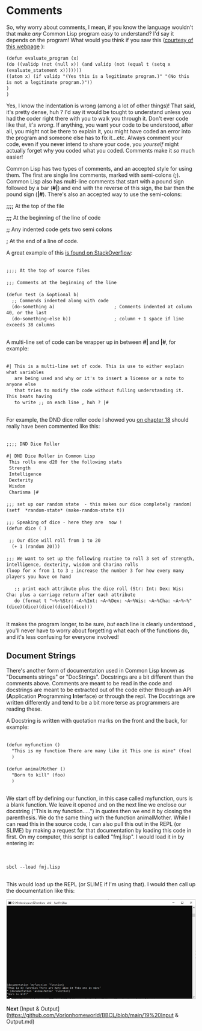 # Comments 

  So, why worry about comments, I mean, if you know the language wouldn't that make *any* Common Lisp program easy to understand?  I'd say it depends on the program! What would 
you think if you saw this ([courtesy of this webpage](https://forum.dvdtalk.com/tech-talk/419224-lisp-study-obfuscation.html) ):

```
(defun evaluate_program (x)
(do ((validp (not (null x)) (and validp (not (equal t (setq x (evaluate_statement x)))))))
((atom x) (if validp "(Yes this is a legitimate program.)" "(No this is not a legitimate program.)"))
)
)

```

Yes, I know the indentation is wrong (among a lot of other things)! That said, it's pretty dense, huh ? I'd say it would be tought to understand unless you had the coder right
there with you to walk you through it. Don't ever code like that, *it's wrong*. If anything, you want  your code to be understood, after all, you might not be there to explain
it, you might have coded an error into the program and someone else has to fix it...etc.   Always comment your code, even if you never intend to share your code, you *yourself*
might actually forget why you coded what you coded. Comments make it *so* much easier!
  
  Common Lisp has two types of comments, and an accepted style for using them.  The first are single line comments, marked with semi-colons (**;**). Common Lisp also has 
multi-line comments that start with a pound sign followed by a bar (**#|**) and end with the reverse of this sign, the bar then the pound sign (**|#**). There's also an 
accepted way to use the semi-colons:

**;;;;** At the top of the file

**;;;** At the beginning of the line of code

**;;** Any indented code gets two semi colons

**;** At the end of a line of code.

A great example of this [is found on StackOverflow](https://stackoverflow.com/questions/6365334/lisp-commenting-convention):

```

;;;; At the top of source files

;;; Comments at the beginning of the line

(defun test (a &optional b)
  ;; Commends indented along with code
  (do-something a)                      ; Comments indented at column 40, or the last
  (do-something-else b))                ; column + 1 space if line exceeds 38 columns
  
  ```
  
  A multi-line set of code can be wrapper up in between **#|** and **|#**, for example:
  
  ```
  
  #| This is a multi-line set of code. This is use to either explain what variables
     are being used and why or it's to insert a license or a note to anyone else
     that tries to modify the code without fulling understanding it. This beats having
     to write ;; on each line , huh ? |#
     
```

For example, the DND dice roller code I showed you [on chapter 18](https://github.com/Vorlonhomeworld/BBCL/blob/main/18%20Random%20numbers%20and%20Loops.md) should really
have been commented like this:

```

;;;; DND Dice Roller

#| DND Dice Roller in Common Lisp
 This rolls one d20 for the following stats
 Strength
 Intelligence
 Dexterity
 Wisdom
 Charisma |#

;;; set up our random state  - this makes our dice completely random)
(setf  *random-state* (make-random-state t))

;;; Speaking of dice - here they are  now !
(defun dice ( )

 ;; Our dice will roll from 1 to 20
  (+ 1 (random 20)))

;;; We want to set up the following routine to roll 3 set of strength, intelligence, dexterity, wisdom and Charima rolls
(loop for x from 1 to 3 ; increase the number 3 for how every many players you have on hand

   ;; print each attribute plus the dice roll (Str: Int: Dex: Wis: Cha: plus a carriage return after each attribute
   do (format t "~%~%Str: ~A~%Int: ~A~%Dex: ~A~%Wis: ~A~%Cha: ~A~%~%" (dice)(dice)(dice)(dice)(dice)))
   
```

It makes the program longer, to be sure, *but* each line is clearly understood , you'll never have to worry about forgetting what each of the
functions do, and it's less confusing for everyone involved!



## Document Strings


  There's another form of documentation used in Common Lisp known as "Documents strings" or "DocStrings". Docstrings are a bit different than the comments above.
Comments are meant to be read in the code and docstrings are meant to be extracted out of the code either through an API (**A**pplication **P**rogramming **I**nterface)
or through the repl. The Docstrings are written differently and tend to be a bit more terse as programmers are reading these.

A Docstring is written with quotation marks on the front and the back, for example:

```

(defun myfunction () 
  "This is my function There are many like it This one is mine" (foo)
  )

(defun animalMother ()
  "Born to kill" (foo)
  )


```

We start off by defining our function, in this case called myfunction, ours is a blank function. We leave it opened and on the next line we enclose our docstring 
("This is my function.....") in quotes then we end it by closing the parenthesis.  We do the same thing with the function animalMother.  While I can read this in the source 
code, I can also pull this out in the REPL (or SLIME) by making a request for that documentation by loading this code in first. On my computer, this script is called 
"fmj.lisp".  I would load it in by entering in:


```


sbcl --load fmj.lisp


```

This would load up the REPL (or SLIME if I'm using that).  I would then call up the documentation like this:


 <a href="rel"><img src="https://github.com/Vorlonhomeworld/BBCL/blob/main/images/docstring.jpg" ></a>



**Next** [Input & Output](https://github.com/Vorlonhomeworld/BBCL/blob/main/19%20Input & Output.md)
